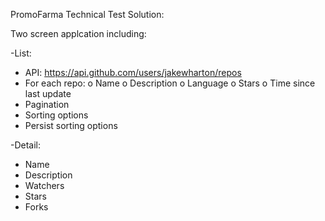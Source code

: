 PromoFarma Technical Test Solution:

Two screen applcation including:

-List:
* API: https://api.github.com/users/jakewharton/repos
* For each repo:
o Name
o Description
o Language
o Stars
o Time since last update
* Pagination
* Sorting options
* Persist sorting options


-Detail:
* Name
* Description
* Watchers 
* Stars
* Forks
